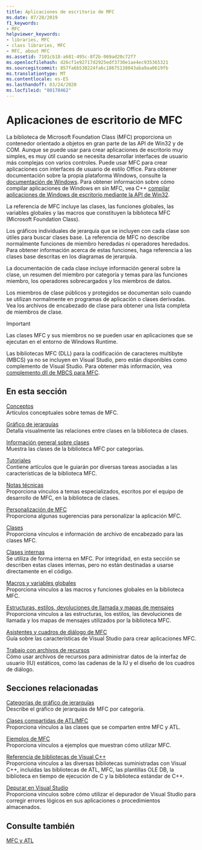 ```yaml
---
title: Aplicaciones de escritorio de MFC
ms.date: 07/28/2019
f1_keywords:
- MFC
helpviewer_keywords:
- libraries, MFC
- class libraries, MFC
- MFC, about MFC
ms.assetid: 7101cb18-a681-495c-8f2b-069ad20c72f7
ms.openlocfilehash: d26cf1e92717d2925edf3730e1ae4ec935365321
ms.sourcegitcommit: 857fa6b530224fa6c18675138043aba9aa0619fb
ms.translationtype: MT
ms.contentlocale: es-ES
ms.lasthandoff: 03/24/2020
ms.locfileid: "80178462"
---
```

# <a name="mfc-desktop-applications"></a>Aplicaciones de escritorio de MFC

La biblioteca de Microsoft Foundation Class (MFC) proporciona un contenedor orientado a objetos en gran parte de las API de Win32 y de COM. Aunque se puede usar para crear aplicaciones de escritorio muy simples, es muy útil cuando se necesita desarrollar interfaces de usuario más complejas con varios controles. Puede usar MFC para crear aplicaciones con interfaces de usuario de estilo Office. Para obtener documentación sobre la propia plataforma Windows, consulte la [documentación de Windows](/windows/index). Para obtener información sobre cómo compilar aplicaciones de Windows en sin MFC, vea C++ [compilar aplicaciones de Windows de escritorio mediante la API de Win32](/windows/win32/index).

La referencia de MFC incluye las clases, las funciones globales, las variables globales y las macros que constituyen la biblioteca MFC (Microsoft Foundation Class).

Los gráficos individuales de jerarquía que se incluyen con cada clase son útiles para buscar clases base. La referencia de MFC no describe normalmente funciones de miembro heredadas ni operadores heredados. Para obtener información acerca de estas funciones, haga referencia a las clases base descritas en los diagramas de jerarquía.

La documentación de cada clase incluye información general sobre la clase, un resumen del miembro por categoría y temas para las funciones miembro, los operadores sobrecargados y los miembros de datos.

Los miembros de clase públicos y protegidos se documentan solo cuando se utilizan normalmente en programas de aplicación o clases derivadas. Vea los archivos de encabezado de clase para obtener una lista completa de miembros de clase.

> [!IMPORTANT]
>  Las clases MFC y sus miembros no se pueden usar en aplicaciones que se ejecutan en el entorno de Windows Runtime.
>
>  Las bibliotecas MFC (DLL) para la codificación de caracteres multibyte (MBCS) ya no se incluyen en Visual Studio, pero están disponibles como complemento de Visual Studio. Para obtener más información, vea [complemento dll de MBCS para MFC](mfc-mbcs-dll-add-on.md).

## <a name="in-this-section"></a>En esta sección

[Conceptos](mfc-concepts.md)<br/>
Artículos conceptuales sobre temas de MFC.

[Gráfico de jerarquías](hierarchy-chart.md)<br/>
Detalla visualmente las relaciones entre clases en la biblioteca de clases.

[Información general sobre clases](class-library-overview.md)<br/>
Muestra las clases de la biblioteca MFC por categorías.

[Tutoriales](walkthroughs-mfc.md)<br/>
Contiene artículos que le guiarán por diversas tareas asociadas a las características de la biblioteca MFC.

[Notas técnicas](mfc-technical-notes.md)<br/>
Proporciona vínculos a temas especializados, escritos por el equipo de desarrollo de MFC, en la biblioteca de clases.

[Personalización de MFC](customization-for-mfc.md)<br/>
Proporciona algunas sugerencias para personalizar la aplicación MFC.

[Clases](reference/mfc-classes.md)<br/>
Proporciona vínculos e información de archivo de encabezado para las clases MFC.

[Clases internas](reference/internal-classes.md)<br/>
Se utiliza de forma interna en MFC. Por integridad, en esta sección se describen estas clases internas, pero no están destinadas a usarse directamente en el código.

[Macros y variables globales](reference/mfc-macros-and-globals.md)<br/>
Proporciona vínculos a las macros y funciones globales en la biblioteca MFC.

[Estructuras, estilos, devoluciones de llamada y mapas de mensajes](reference/structures-styles-callbacks-and-message-maps.md)<br/>
Proporciona vínculos a las estructuras, los estilos, las devoluciones de llamada y los mapas de mensajes utilizados por la biblioteca MFC.

[Asistentes y cuadros de diálogo de MFC](reference/mfc-wizards-and-dialog-boxes.md)<br/>
Guía sobre las características de Visual Studio para crear aplicaciones MFC.

[Trabajo con archivos de recursos](../windows/working-with-resource-files.md)<br/>
Cómo usar archivos de recursos para administrar datos de la interfaz de usuario (IU) estáticos, como las cadenas de la IU y el diseño de los cuadros de diálogo.

## <a name="related-sections"></a>Secciones relacionadas

[Categorías de gráfico de jerarquías](hierarchy-chart-categories.md)<br/>
Describe el gráfico de jerarquías de MFC por categoría.

[Clases compartidas de ATL/MFC](../atl-mfc-shared/atl-mfc-shared-classes.md)<br/>
Proporciona vínculos a las clases que se comparten entre MFC y ATL.

[Ejemplos de MFC](../overview/visual-cpp-samples.md#mfc-samples)<br/>
Proporciona vínculos a ejemplos que muestran cómo utilizar MFC.

[Referencia de bibliotecas de Visual C++](../standard-library/cpp-standard-library-reference.md)<br/>
Proporciona vínculos a las diversas bibliotecas suministradas con Visual C++, incluidas las bibliotecas de ATL, MFC, las plantillas OLE DB, la biblioteca en tiempo de ejecución de C y la biblioteca estándar de C++.

[Depurar en Visual Studio](/visualstudio/debugger/debugging-in-visual-studio)<br/>
Proporciona vínculos sobre cómo utilizar el depurador de Visual Studio para corregir errores lógicos en sus aplicaciones o procedimientos almacenados.

## <a name="see-also"></a>Consulte también

[MFC y ATL](mfc-and-atl.md)
